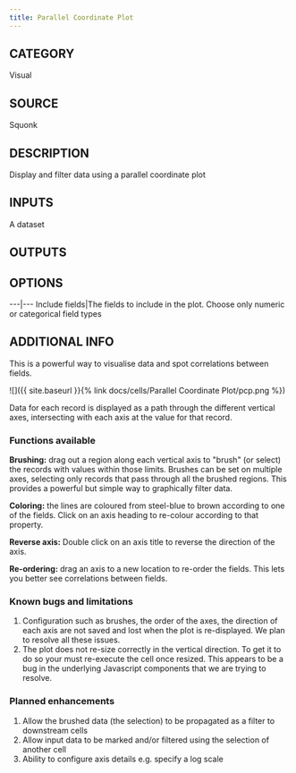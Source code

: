 ```yaml
---
title: Parallel Coordinate Plot
---
```


## CATEGORY
Visual

## SOURCE
Squonk

## DESCRIPTION
Display and filter data using a parallel coordinate plot

## INPUTS
A dataset

## OUTPUTS

## OPTIONS

---|---
Include fields|The fields to include in the plot. Choose only numeric or categorical field types

## ADDITIONAL INFO
This is a powerful way to visualise data and spot correlations between fields.

![]({{ site.baseurl }}{% link docs/cells/Parallel Coordinate Plot/pcp.png %})

Data for each record is displayed as a path through the different vertical axes, intersecting with each axis at the value for that record.

### Functions available

**Brushing:** drag out a region along each vertical axis to "brush" (or select) the records with values within those limits. Brushes can be set on multiple axes, selecting only records that pass through all the brushed regions. This provides a powerful but simple way to graphically filter data.

**Coloring:** the lines are coloured from steel-blue to brown according to one of the fields. Click on an axis heading to re-colour according to that property.

**Reverse axis:** Double click on an axis title to reverse the direction of the axis.

**Re-ordering:** drag an axis to a new location to re-order the fields. This lets you better see correlations between fields.

### Known bugs and limitations
1. Configuration such as brushes, the order of the axes, the direction of each axis are not saved and lost when the plot is re-displayed. We plan to resolve all these issues.
2. The plot does not re-size correctly in the vertical direction. To get it to do so your must re-execute the cell once resized. This appears to be a bug in the underlying Javascript components that we are trying to resolve.

### Planned enhancements
1. Allow the brushed data (the selection) to be propagated as a filter to downstream cells
2. Allow input data to be marked and/or filtered using the selection of another cell
3. Ability to configure axis details e.g. specify a log scale
